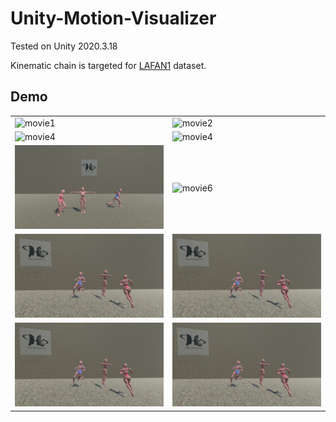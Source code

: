 # Unity-Motion-Visualizer

Tested on Unity 2020.3.18

Kinematic chain is targeted for [LAFAN1](https://github.com/ubisoft/ubisoft-laforge-animation-dataset) dataset.

## Demo

|||
|---|---|
|![movie1](asset/movie_01.gif)|![movie2](asset/movie_02.gif)|
|![movie4](asset/movie_03.gif)|![movie4](asset/movie_04.gif)|
|![movie5](asset/movie_05.gif)|![movie6](asset/movie_06.gif)|
|![original_unity](asset/left_turn_neutral.gif)|![dance_unity](asset/left_turn_dance.gif)|
|![jump_unity](asset/left_turn_jump.gif)|![dance_and_jump_unity](asset/left_turn_dance_jump.gif)|
